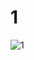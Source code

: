 # 1

      
![1](https://github.com/las-7-maravillas-del-mundo-moderno/las-7-maravillas-del-mundo-moderno.github.io/assets/145174802/eff5f9be-f404-41cd-be7a-a2c31c68c10b)
